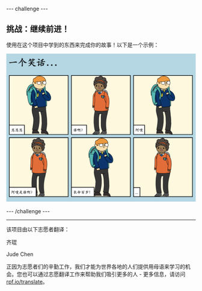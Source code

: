 --- challenge ---

## 挑战：继续前进！

使用在这个项目中学到的东西来完成你的故事！以下是一个示例：

![screenshot](images/story-final.png)

--- /challenge ---


***
该项目由以下志愿者翻译：

齐琨

Jude Chen

正因为志愿者们的辛勤工作，我们才能为世界各地的人们提供用母语来学习的机会。您也可以通过志愿翻译工作来帮助我们吸引更多的人 - 更多信息，请访问[rpf.io/translate](https://rpf.io/translate)。